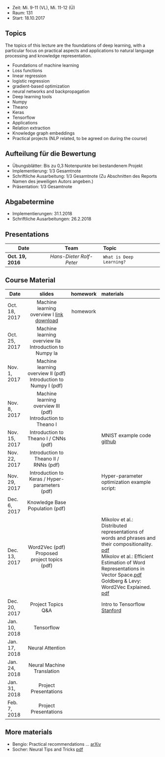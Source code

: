 - Zeit: Mi. 9-11 (VL), Mi. 11-12 (Ü)
- Raum: 131
- Start: 18.10.2017

## Topics

The topics of this lecture are the foundations of deep learning, with a particular focus on practical aspects and applications to natural language processing and knowledge representation.

- Foundations of machine learning
- Loss functions
- linear regression
- logistic regression
- gradient-based optimization
- neural networks and backpropagation
- Deep learning tools
- Numpy
- Theano
- Keras
- Tensorflow
- Applications
- Relation extraction
- Knowledge graph embeddings
- Practical projects (NLP related, to be agreed on during the course)


## Aufteilung für die Bewertung

- Übungsblätter: Bis zu 0,3 Notenpunkte bei bestandenem Projekt
- Implementierung: 1/3 Gesamtnote 
- Schriftliche Ausarbeitung: 1/3 Gesamtnote (Zu Abschnitten des Reports Namen des jeweiligen Autors angeben.)
- Präsentation: 1/3 Gesamtnote

## Abgabetermine
- Implementierungen: 31.1.2018
- Schriftliche Ausarbeitungen: 26.2.2018

## Presentations

| Date | Team | Topic |
|----------|:-------------:|:------|
| **Oct. 19, 2016** | _Hans-Dieter_ _Rolf-Peter_ | `What is Deep Learning?` |

## Course Material

| Date | slides | homework | materials |
|-----------------------------|:--------------------------------:|:------:|:--------------------------------------------------------------------------------|
| Oct. 18, 2017 | Machine learning overview I [link](1503.02531.pdf) <a href="1503.02531.pdf" download> download </a> | homework | |
| Oct. 25, 2017 | Machine learning overview IIa <br>Introduction to Numpy Ia | | |
| Nov. 1, 2017 | Machine learning overview II (pdf) <br>Introduction to Numpy I (pdf)|  ||
| Nov. 8, 2017 | Machine learning overview III (pdf) <br> Introduction to Theano I |  ||
| Nov. 15, 2017 | Introduction to Theano I / CNNs (pdf) |  |MNIST example code [github](https://github.com/Newmu/Theano-Tutorials)|
| Nov. 22, 2017 | Introduction to Theano II / RNNs (pdf) |  ||
| Nov. 29, 2017 | Introduction to Keras / Hyper-parameters (pdf) |  |	 Hyper-parameter optimization example script:|
| Dec. 6, 2017 | Knowledge Base Population (pdf) |  ||
| Dec. 13, 2017 | Word2Vec (pdf) <br> Proposed project topics (pdf) |  | Mikolov et al.: Distributed representations of words and phrases and their compositionality. [pdf](https://papers.nips.cc/paper/5021-distributed-representations-of-words-and-phrases-and-their-compositionality.pdf) <br> Mikolov et al.: Efficient Estimation of Word Representations in Vector Space.[pdf](https://arxiv.org/pdf/1301.3781.pdf) <br> Goldberg & Levy: Word2Vec Explained. [pdf](https://arxiv.org/pdf/1402.3722v1.pdf) |
| Dec. 20, 2017 | Project Topics Q&A |  |	 Intro to Tensorflow [Stanford](https://cs224d.stanford.edu/lectures/CS224d-Lecture7.pdf)|
| Jan. 10, 2018 | Tensorflow |  ||
| Jan. 17, 2018 | Neural Attention |  ||
| Jan. 24, 2018 | Neural Machine Translation|  ||
| Jan. 31, 2018 | Project Presentations |  ||
| Feb. 7, 2018 | Project Presentations |  ||


## More materials
- Bengio: Practical recommendations ... [arXiv](https://arxiv.org/abs/1206.5533)
- Socher: Neural Tips and Tricks [pdf](http://cs224d.stanford.edu/lectures/CS224d-Lecture6.pdf)
